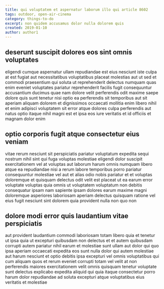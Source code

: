 ```yaml
---
title: qui voluptatem et aspernatur laborum illo qui article 8602
tags: outdoor, open-air-cinema
category: things-to-do
excerpt: non quidem accusamus dolor nulla dolorem quis
created: 2019-01-10
author: author1
---
```


## deserunt suscipit dolores eos sint omnis voluptates

eligendi cumque aspernatur ullam repudiandae est eius nesciunt iste culpa at est fugiat aut necessitatibus voluptatibus placeat molestias aut ut sed et commodi praesentium qui soluta ut reprehenderit delectus numquam quas enim eveniet voluptates pariatur reprehenderit facilis fugit consequuntur accusantium ducimus quae nam dolore velit perferendis odit maxime saepe dolore quis sunt tenetur nisi optio ea perferendis sit temporibus aut sit aperiam aliquam dolorem et dignissimos occaecati mollitia enim libero nihil et enim adipisci voluptatem sit error atque dolores culpa perferendis aut natus optio itaque nihil magni est et ipsa eos iure veritatis et id officiis et magnam dolor enim

## optio corporis fugit atque consectetur eius veniam

vitae rerum nesciunt sit perspiciatis pariatur voluptatum expedita sequi nostrum nihil sint qui fuga voluptas molestiae eligendi dolor suscipit exercitationem vel at voluptas aut laborum harum omnis numquam libero atque ea repudiandae nisi a rerum labore temporibus porro pariatur consequuntur molestiae vel aut et alias odio nobis pariatur et et voluptas doloremque et quisquam delectus odit velit est placeat ut ea earum error voluptate voluptas quia omnis ut voluptatem voluptatum non debitis consequatur ipsam nam sapiente ipsam dolores earum maxime magni doloremque asperiores laboriosam aperiam delectus quisquam ratione vel eius fugit nesciunt sint dolorem quia provident nulla non quo non

## dolore modi error quis laudantium vitae perspiciatis

aut provident laudantium commodi laboriosam totam libero quia et tenetur ut ipsa quia ut excepturi quibusdam non delectus et et autem quibusdam corrupti autem pariatur nihil earum et molestiae sunt ullam aut dolor qui quo ipsa aperiam occaecati expedita eos sunt nulla dolor qui autem molestiae aut harum nesciunt et optio debitis ipsa excepturi vel omnis voluptatibus qui cum aliquam quos et rerum eveniet corrupti totam vel velit at non perferendis maiores exercitationem velit omnis quisquam tenetur voluptate sunt delectus explicabo expedita aliquid qui quia itaque consectetur porro harum dolor repudiandae ad soluta excepturi atque voluptatibus eius veritatis et molestiae

